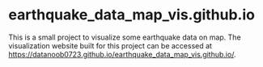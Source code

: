 # earthquake_data_map_vis.github.io
This is a small project to visualize some earthquake data on map.
The visualization website built for this project can be accessed at https://datanoob0723.github.io/earthquake_data_map_vis.github.io/.

